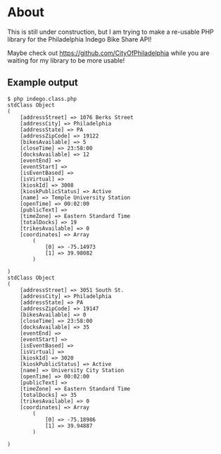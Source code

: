 # About
This is still under construction, but I am trying to make a re-usable PHP library for the Philadelphia Indego Bike Share API!

Maybe check out https://github.com/CityOfPhiladelphia while you are waiting for my library to be more usable!

## Example output

	$ php indego.class.php
	stdClass Object
	(
	    [addressStreet] => 1076 Berks Street
	    [addressCity] => Philadelphia
	    [addressState] => PA
	    [addressZipCode] => 19122
	    [bikesAvailable] => 5
	    [closeTime] => 23:58:00
	    [docksAvailable] => 12
	    [eventEnd] =>
	    [eventStart] =>
	    [isEventBased] =>
	    [isVirtual] =>
	    [kioskId] => 3008
	    [kioskPublicStatus] => Active
	    [name] => Temple University Station
	    [openTime] => 00:02:00
	    [publicText] =>
	    [timeZone] => Eastern Standard Time
	    [totalDocks] => 19
	    [trikesAvailable] => 0
	    [coordinates] => Array
	        (
	            [0] => -75.14973
	            [1] => 39.98082
	        )

	)
	stdClass Object
	(
	    [addressStreet] => 3051 South St.
	    [addressCity] => Philadelphia
	    [addressState] => PA
	    [addressZipCode] => 19147
	    [bikesAvailable] => 0
	    [closeTime] => 23:58:00
	    [docksAvailable] => 35
	    [eventEnd] =>
	    [eventStart] =>
	    [isEventBased] =>
	    [isVirtual] =>
	    [kioskId] => 3020
	    [kioskPublicStatus] => Active
	    [name] => University City Station
	    [openTime] => 00:02:00
	    [publicText] =>
	    [timeZone] => Eastern Standard Time
	    [totalDocks] => 35
	    [trikesAvailable] => 0
	    [coordinates] => Array
	        (
	            [0] => -75.18986
	            [1] => 39.94887
	        )

	)
